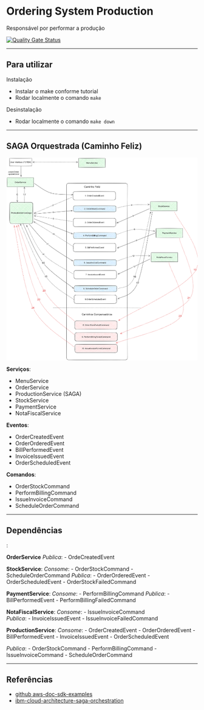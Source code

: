 
# Ordering System Production

Responsável por performar a produção

[![Quality Gate Status](https://sonarcloud.io/api/project_badges/measure?project=bluesburger_orderingsystem-production&metric=alert_status)](https://sonarcloud.io/summary/new_code?id=bluesburger_orderingsystem-production)

---

<h2>Para utilizar</h2>

Instalação
- Instalar o make conforme tutorial
- Rodar localmente o comando `make`

Desinstalação
- Rodar localmente o comando `make down`

-----

<h2>SAGA Orquestrada (Caminho Feliz)</h2>

<img src="./assets/saga-orquestrada.png" alt="Saga Orquestrada!" style="width:1024px; display: block; margin: auto;" />

**Serviços**:
- MenuService
- OrderService
- ProductionService (SAGA)
- StockService
- PaymentService
- NotaFiscalService

**Eventos**:
- OrderCreatedEvent
- OrderOrderedEvent
- BillPerformedEvent
- InvoiceIssuedEvent
- OrderScheduledEvent

**Comandos**:
- OrderStockCommand
- PerformBillingCommand
- IssueInvoiceCommand
- ScheduleOrderCommand

---

<h2>Dependências</h2>:

**OrderService**
_Publica_:
	- OrdeCreatedEvent

**StockService**:
_Consome_:
	- OrderStockCommand
	- ScheduleOrderCommand
_Publica_:
	- OrderOrderedEvent
	- OrderScheduledEvent
	- OrderStockFailedCommand

**PaymentService**:
_Consome_:
	- PerformBillingCommand
_Publica_:
	- BillPerformedEvent
	- PerformBillingFailedCommand
	
**NotaFiscalService**:
_Consome_:
	- IssueInvoiceCommand	
_Publica_:
	- InvoiceIssuedEvent
	- IssueInvoiceFailedCommand
	
**ProductionService**:
_Consome_:
	- OrderCreatedEvent
	- OrderOrderedEvent
	- BillPerformedEvent
	- InvoiceIssuedEvent
	- OrderScheduledEvent
	
_Publica_:
	- OrderStockCommand
	- PerformBillingCommand
	- IssueInvoiceCommand
	- ScheduleOrderCommand

---
	
<h2>Referências</h2>

- [github aws-doc-sdk-examples](https://github.com/awsdocs/aws-doc-sdk-examples/tree/main/java)
- [ibm-cloud-architecture-saga-orchestration](https://ibm-cloud-architecture.github.io/eda-saga-orchestration/#happy-path)